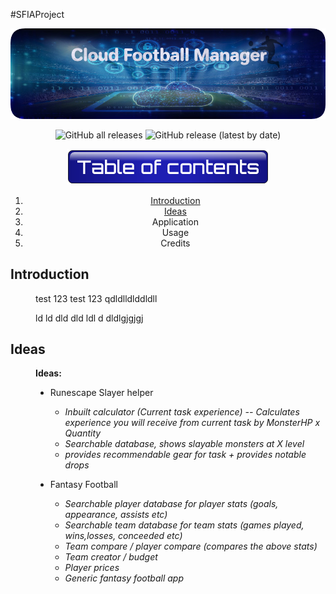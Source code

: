 #SFIAProject

<p align="center">
  <img src="images/ProjectOneBanner.png" alt="MainBanner">
</p>

<!--- Code for Shields.io buttons --->

<p align="center">
   <img alt="GitHub all releases" src="https://img.shields.io/github/downloads/HaychBe/SFIAProject1/total?logo=GitHub">
   <img alt="GitHub release (latest by date)" src="https://img.shields.io/github/v/release/HaychBe/SFIAProject1?logo=GitHub">
</p>

<p align="center">
  <img src ="images/ToCTitle.png" alt="Table of contents">
</p>

<div align="center">
  <ol>
    <li><a href="#Introduction">Introduction</a></li>
    <li><a href="#Ideas">Ideas</a></li>
    <li>Application</li>
    <li>Usage</li>
    <li>Credits</li>
  </ol>
</div>


<dt><h2 id="Introduction">Introduction</h2></dt>
<dd> test 123
test 123
qdldlldlddldll

ld
ld
dld
dld
ldl
d
dldlgjgjgj

 </dd>

<dt> <h2 id="Ideas">Ideas</h2> </dt>
<dd> <b>Ideas:</b>

* Runescape Slayer helper
  * _Inbuilt calculator (Current task experience) -- Calculates experience you will receive from current task by MonsterHP x Quantity_
  * _Searchable database, shows slayable monsters at X level_
  * _provides recommendable gear for task + provides notable drops_

* Fantasy Football
  * _Searchable player database for player stats (goals, appearance, assists etc)_
  * _Searchable team database for team stats (games played, wins,losses, conceeded etc)_
  * _Team compare / player compare (compares the above stats)_
  * _Team creator / budget_
  * _Player prices_
  * _Generic fantasy football app_
</dd>




 

